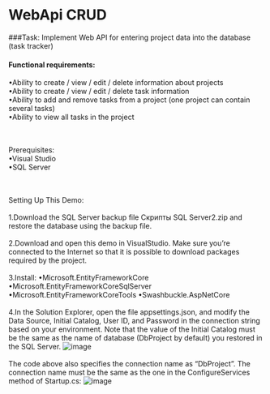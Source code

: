 # WebApi CRUD

###Task: Implement Web API for entering project data into the database (task tracker)
 #### Functional requirements: <br>
•Ability to create / view / edit / delete information about projects <br>
•Ability to create / view / edit / delete task information <br>
•Ability to add and remove tasks from a project (one project can contain several tasks) <br>
•Ability to view all tasks in the project <br>

<br><br>
Prerequisites:<br>
•Visual Studio<br>
•SQL Server<br>

<br><br>
Setting Up This Demo:<br><br>
1.Download the SQL Server backup file Скрипты SQL Server2.zip and restore the database using the backup file. <br><br>
2.Download and open this demo in VisualStudio. Make sure you’re connected to the Internet so that it is possible to download packages required by the project. <br><br>
3.Install: •Microsoft.EntityFrameworkCore •Microsoft.EntityFrameworkCoreSqlServer •Microsoft.EntityFrameworkCoreTools •Swashbuckle.AspNetCore <br><br>
4.In the Solution Explorer, open the file appsettings.json, and modify the Data Source, Initial Catalog, User ID, and Password in the connection string based on your environment. Note that the value of the Initial Catalog must be the same as the name of database (DbProject by default) you restored in the SQL Server.
![image](https://user-images.githubusercontent.com/56864414/153051800-7210f1ce-6d1f-4b70-9c1e-550bc06c4cae.png) <br><br>
The code above also specifies the connection name as “DbProject”. The connection name must be the same as the one in the ConfigureServices method of Startup.cs:
![image](https://user-images.githubusercontent.com/56864414/153051925-94874920-ea93-431f-9d5f-c38e483cb3b0.png)
